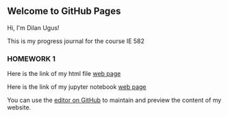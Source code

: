 ## Welcome to GitHub Pages

Hi, I'm Dilan Ugus!

This is my progress journal for the course IE 582 

### HOMEWORK 1 

Here is the link of my html file [web page](https://github.com/BU-IE-582/fall-23-ugusdilan/blob/main/HW1/Hw1.html)

Here is the link of my jupyter notebook [web page](https://github.com/BU-IE-582/fall-23-ugusdilan/blob/main/HW1/Hw1.ipynb)

You can use the [editor on GitHub](https://github.com/BU-IE-582/fall-23-ugusdilan/edit/main/index.md) to maintain and preview the content of my website.

